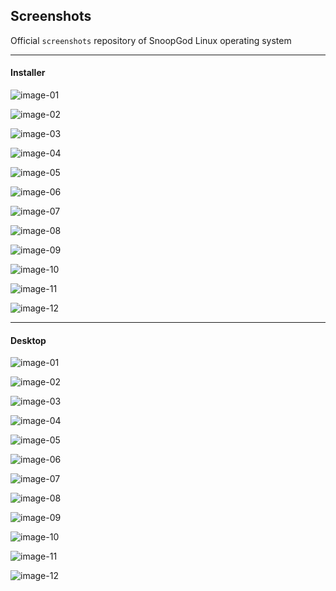 ## Screenshots

Official `screenshots` repository of SnoopGod Linux operating system

* * *

#### Installer

![image-01](https://raw.githubusercontent.com/snoopgod-linux/screenshots/main/installer/installer-01.png)

![image-02](https://raw.githubusercontent.com/snoopgod-linux/screenshots/main/installer/installer-02.png)

![image-03](https://raw.githubusercontent.com/snoopgod-linux/screenshots/main/installer/installer-03.png)

![image-04](https://raw.githubusercontent.com/snoopgod-linux/screenshots/main/installer/installer-04.png)

![image-05](https://raw.githubusercontent.com/snoopgod-linux/screenshots/main/installer/installer-05.png)

![image-06](https://raw.githubusercontent.com/snoopgod-linux/screenshots/main/installer/installer-06.png)

![image-07](https://raw.githubusercontent.com/snoopgod-linux/screenshots/main/installer/installer-07.png)

![image-08](https://raw.githubusercontent.com/snoopgod-linux/screenshots/main/installer/installer-08.png)

![image-09](https://raw.githubusercontent.com/snoopgod-linux/screenshots/main/installer/installer-09.png)

![image-10](https://raw.githubusercontent.com/snoopgod-linux/screenshots/main/installer/installer-10.png)

![image-11](https://raw.githubusercontent.com/snoopgod-linux/screenshots/main/installer/installer-11.png)

![image-12](https://raw.githubusercontent.com/snoopgod-linux/screenshots/main/installer/installer-12.png)

* * *

#### Desktop

![image-01](https://raw.githubusercontent.com/snoopgod-linux/screenshots/main/desktop/desktop-01.png)

![image-02](https://raw.githubusercontent.com/snoopgod-linux/screenshots/main/desktop/desktop-02.png)

![image-03](https://raw.githubusercontent.com/snoopgod-linux/screenshots/main/desktop/desktop-03.png)

![image-04](https://raw.githubusercontent.com/snoopgod-linux/screenshots/main/desktop/desktop-04.png)

![image-05](https://raw.githubusercontent.com/snoopgod-linux/screenshots/main/desktop/desktop-05.png)

![image-06](https://raw.githubusercontent.com/snoopgod-linux/screenshots/main/desktop/desktop-06.png)

![image-07](https://raw.githubusercontent.com/snoopgod-linux/screenshots/main/desktop/desktop-07.png)

![image-08](https://raw.githubusercontent.com/snoopgod-linux/screenshots/main/desktop/desktop-08.png)

![image-09](https://raw.githubusercontent.com/snoopgod-linux/screenshots/main/desktop/desktop-09.png)

![image-10](https://raw.githubusercontent.com/snoopgod-linux/screenshots/main/desktop/desktop-10.png)

![image-11](https://raw.githubusercontent.com/snoopgod-linux/screenshots/main/desktop/desktop-11.png)

![image-12](https://raw.githubusercontent.com/snoopgod-linux/screenshots/main/desktop/desktop-12.png)